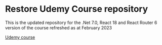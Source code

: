 # Restore Udemy Course repository

This is the updated repository for the .Net 7.0, React 18 and React Router 6 version of the course refreshed as at February 2023

[Udemy course](https://www.udemy.com/course/learn-to-build-an-e-commerce-store-with-dotnet-react-redux/?couponCode=GITHUBRESTORE)
